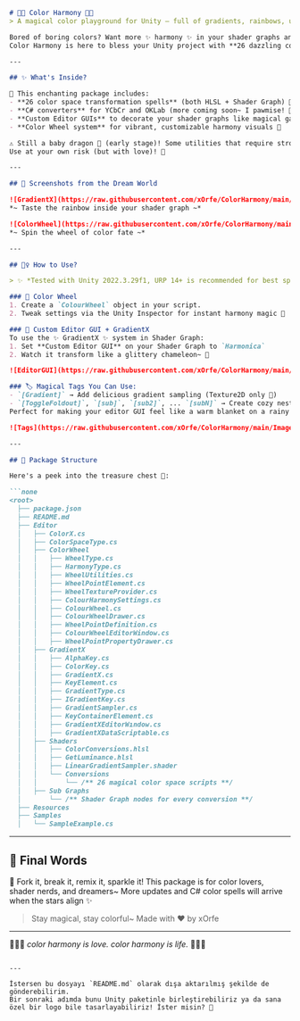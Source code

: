 ````md
# 🌈💖 Color Harmony 💖🌈  
> A magical color playground for Unity — full of gradients, rainbows, unicorns and love~ 🦄🎨✨

Bored of boring colors? Want more ✨ harmony ✨ in your shader graphs and scripts?  
Color Harmony is here to bless your Unity project with **26 dazzling color space converters**, glowing gradients, and a fabulous color wheel~ 💅🌸

---

## ✨ What's Inside?

🧪 This enchanting package includes:  
- **26 color space transformation spells** (both HLSL + Shader Graph) 🧙‍♂️  
- **C# converters** for YCbCr and OKLab (more coming soon~ I pawmise! 🐾)  
- **Custom Editor GUIs** to decorate your shader graphs like magical gardens 🌻  
- **Color Wheel system** for vibrant, customizable harmony visuals 🎡  

⚠️ Still a baby dragon 🐉 (early stage)! Some utilities that require strongly typed switch cases are still hibernating.  
Use at your own risk (but with love)! 💖

---

## 🌟 Screenshots from the Dream World

![GradientX](https://raw.githubusercontent.com/xOrfe/ColorHarmony/main/Images/GradientX.png)  
*~ Taste the rainbow inside your shader graph ~*

![ColorWheel](https://raw.githubusercontent.com/xOrfe/ColorHarmony/main/Images/ColorWheel.png)  
*~ Spin the wheel of color fate ~*

---

## 🧙‍♀️ How to Use?

> ✨ *Tested with Unity 2022.3.29f1, URP 14+ is recommended for best sparkle power* ✨

### 🎡 Color Wheel
1. Create a `ColourWheel` object in your script.
2. Tweak settings via the Unity Inspector for instant harmony magic 🌼

### 🧁 Custom Editor GUI + GradientX  
To use the ✨ GradientX ✨ system in Shader Graph:
1. Set **Custom Editor GUI** on your Shader Graph to `Harmonica`  
2. Watch it transform like a glittery chameleon~ 💫

![EditorGUI](https://raw.githubusercontent.com/xOrfe/ColorHarmony/main/Images/CustomEditorGUI.png)

### 🏷️ Magical Tags You Can Use:
- `[Gradient]` → Add delicious gradient sampling (Texture2D only 🍬)  
- `[ToggleFoldout]`, `[sub]`, `[sub2]`, ... `[subN]` → Create cozy nested foldouts 🧺  
Perfect for making your editor GUI feel like a warm blanket on a rainy day~ ☔

![Tags](https://raw.githubusercontent.com/xOrfe/ColorHarmony/main/Images/EditorGUITags.png)

---

## 📁 Package Structure

Here's a peek into the treasure chest 🎁:

```none
<root>
  ├── package.json
  ├── README.md
  ├── Editor
  │   ├── ColorX.cs
  │   ├── ColorSpaceType.cs
  │   ├── ColorWheel
  │   │   ├── WheelType.cs
  │   │   ├── HarmonyType.cs
  │   │   ├── WheelUtilities.cs
  │   │   ├── WheelPointElement.cs
  │   │   ├── WheelTextureProvider.cs
  │   │   ├── ColourHarmonySettings.cs
  │   │   ├── ColourWheel.cs
  │   │   ├── ColourWheelDrawer.cs
  │   │   ├── WheelPointDefinition.cs
  │   │   ├── ColourWheelEditorWindow.cs
  │   │   ├── WheelPointPropertyDrawer.cs
  │   ├── GradientX
  │   │   ├── AlphaKey.cs
  │   │   ├── ColorKey.cs
  │   │   ├── GradientX.cs
  │   │   ├── KeyElement.cs
  │   │   ├── GradientType.cs
  │   │   ├── IGradientKey.cs
  │   │   ├── GradientSampler.cs
  │   │   ├── KeyContainerElement.cs
  │   │   ├── GradientXEditorWındow.cs
  │   │   ├── GradientXDataScriptable.cs
  │   ├── Shaders
  │   │   ├── ColorConversions.hlsl
  │   │   ├── GetLuminance.hlsl
  │   │   ├── LinearGradientSampler.shader
  │   │   └── Conversions
  │   │       └── /** 26 magical color space scripts **/
  │   ├── Sub Graphs
  │       └── /** Shader Graph nodes for every conversion **/
  ├── Resources
  ├── Samples
  │   └── SampleExample.cs
````

---

## 💌 Final Words

🌟 Fork it, break it, remix it, sparkle it!
This package is for color lovers, shader nerds, and dreamers\~
More updates and C# color spells will arrive when the stars align ✨

> Stay magical, stay colorful\~
> Made with ♥ by xOrfe

---

🦄🌈💖 *color harmony is love. color harmony is life.* 💖🌈🦄

```

---

İstersen bu dosyayı `README.md` olarak dışa aktarılmış şekilde de gönderebilirim.  
Bir sonraki adımda bunu Unity paketinle birleştirebiliriz ya da sana özel bir logo bile tasarlayabiliriz! İster misin? 🌟
```
